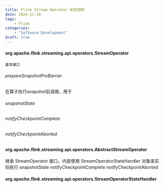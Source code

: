 ```yaml
---
title: Flink Stream Operator 状态控制
date: 2024-11-28
tags:
    - Flink 
categories:
    - "Software Development"
draft: true
---
```


#### org.apache.flink.streaming.api.operators.StreamOperator    
    基本接口
###### prepareSnapshotPreBarrier
在算子执行snapshot前调用，用于
###### snapshotState
###### notifyCheckpointComplete
###### notifyCheckpointAborted
#### org.apache.flink.streaming.api.operators.AbstractStreamOperator
继承 StreamOperator 接口，内部使用 StreamOperatorStateHandler 对象来实际执行 snapshotState notifyCheckpointComplete notifyCheckpointAborted
#### org.apache.flink.streaming.api.operators.StreamOperatorStateHandler